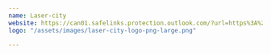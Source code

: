 ```yaml
---
name: Laser-city
website: https://can01.safelinks.protection.outlook.com/?url=https%3A%2F%2Fwww.lasercity.ca%2Fcalgarysouth&data=04%7C01%7C%7C694ced54bdb04ffc2eb008d9ccb84ad3%7Cfbd8a8d99ca948378d3ba5982af51080%7C0%7C0%7C637765915326717852%7CUnknown%7CTWFpbGZsb3d8eyJWIjoiMC4wLjAwMDAiLCJQIjoiV2luMzIiLCJBTiI6Ik1haWwiLCJXVCI6Mn0%3D%7C2000&sdata=C1Pe9a0MsofkuyZi2F%2BY20eYUsNOFT3%2Fl5h5%2FNvZ%2BHY%3D&reserved=0
logo: "/assets/images/laser-city-logo-png-large.png"

---
```

